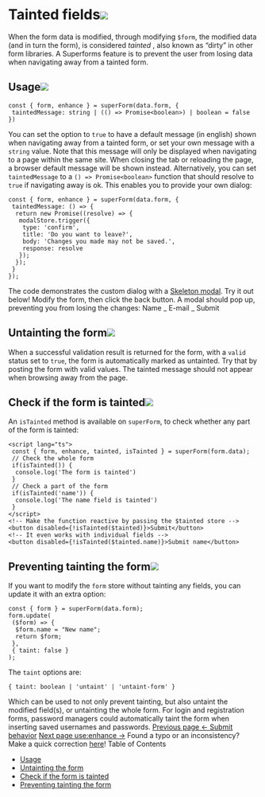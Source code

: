 # Tainted fields[![](https://superforms.rocks/link.svg)](https://superforms.rocks/concepts/<#tainted-fields>)

When the form data is modified, through modifying `$form`, the modified data (and in turn the form), is considered _tainted_ , also known as “dirty” in other form libraries.
A Superforms feature is to prevent the user from losing data when navigating away from a tainted form.

## Usage[![](https://superforms.rocks/link.svg)](https://superforms.rocks/concepts/<#usage>)

```
const { form, enhance } = superForm(data.form, {
 taintedMessage: string | (() => Promise<boolean>) | boolean = false
})
```

You can set the option to `true` to have a default message (in english) shown when navigating away from a tainted form, or set your own message with a `string` value. Note that this message will only be displayed when navigating to a page within the same site. When closing the tab or reloading the page, a browser default message will be shown instead.
Alternatively, you can set `taintedMessage` to a `() => Promise<boolean>` function that should resolve to `true` if navigating away is ok. This enables you to provide your own dialog:

```
const { form, enhance } = superForm(data.form, {
 taintedMessage: () => {
  return new Promise((resolve) => {
   modalStore.trigger({
    type: 'confirm',
    title: 'Do you want to leave?',
    body: 'Changes you made may not be saved.',
    response: resolve
   });
  });
 }
});
```

The code demonstrates the custom dialog with a [Skeleton modal](https://superforms.rocks/concepts/<https:/www.skeleton.dev/utilities/modals>). Try it out below! Modify the form, then click the back button. A modal should pop up, preventing you from losing the changes:
Name _ E-mail _ Submit

## Untainting the form[![](https://superforms.rocks/link.svg)](https://superforms.rocks/concepts/<#untainting-the-form>)

When a successful validation result is returned for the form, with a `valid` status set to `true`, the form is automatically marked as untainted.
Try that by posting the form with valid values. The tainted message should not appear when browsing away from the page.

## Check if the form is tainted[![](https://superforms.rocks/link.svg)](https://superforms.rocks/concepts/<#check-if-the-form-is-tainted>)

An `isTainted` method is available on `superForm`, to check whether any part of the form is tainted:

```
<script lang="ts">
 const { form, enhance, tainted, isTainted } = superForm(form.data);
 // Check the whole form
 if(isTainted()) {
  console.log('The form is tainted')
 }
 // Check a part of the form
 if(isTainted('name')) {
  console.log('The name field is tainted')
 }
</script>
<!-- Make the function reactive by passing the $tainted store -->
<button disabled={!isTainted($tainted)}>Submit</button>
<!-- It even works with individual fields -->
<button disabled={!isTainted($tainted.name)}>Submit name</button>
```

## Preventing tainting the form[![](https://superforms.rocks/link.svg)](https://superforms.rocks/concepts/<#preventing-tainting-the-form>)

If you want to modify the `form` store without tainting any fields, you can update it with an extra option:

```
const { form } = superForm(data.form);
form.update(
 ($form) => {
  $form.name = "New name";
  return $form;
 },
 { taint: false }
);
```

The `taint` options are:

```
{ taint: boolean | 'untaint' | 'untaint-form' }
```

Which can be used to not only prevent tainting, but also untaint the modified field(s), or untainting the whole form.
For login and registration forms, password managers could automatically taint the form when inserting saved usernames and passwords.
[Previous page ← Submit behavior](https://superforms.rocks/concepts/</concepts/submit-behavior>) [Next page use:enhance →](https://superforms.rocks/concepts/</concepts/enhance>)
Found a typo or an inconsistency? Make a quick correction [here](https://superforms.rocks/concepts/<https:/github.com/ciscoheat/superforms-web/tree/main/src/routes/concepts/tainted/+page.md>)!
Table of Contents

- [Usage](https://superforms.rocks/concepts/<#usage>)
- [Untainting the form](https://superforms.rocks/concepts/<#untainting-the-form>)
- [Check if the form is tainted](https://superforms.rocks/concepts/<#check-if-the-form-is-tainted>)
- [Preventing tainting the form](https://superforms.rocks/concepts/<#preventing-tainting-the-form>)
